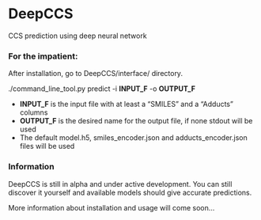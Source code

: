 # DeepCCS
CCS prediction using deep neural network

### For the impatient:

After installation, go to DeepCCS/interface/ directory.

./command_line_tool.py predict -i **INPUT_F** -o **OUTPUT_F**

- **INPUT_F** is the input file with at least a “SMILES” and a “Adducts” columns
- **OUTPUT_F** is the desired name for the output file, if none stdout will be used
- The default model.h5, smiles_encoder.json and adducts_encoder.json files will be used


### Information

DeepCCS is still in alpha and under active development. You can still discover it yourself and available models should give accurate predictions.

More information about installation and usage will come soon...
